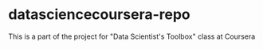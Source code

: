 datasciencecoursera-repo
========================

This is a part of the project for "Data Scientist's Toolbox" class at Coursera
